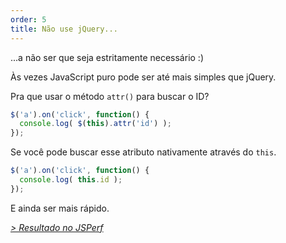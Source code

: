 ```yaml
---
order: 5
title: Não use jQuery...
---
```


...a não ser que seja estritamente necessário :)

Às vezes JavaScript puro pode ser até mais simples que jQuery.

Pra que usar o método `attr()` para buscar o ID?

```js
$('a').on('click', function() {
  console.log( $(this).attr('id') );
});
```

Se você pode buscar esse atributo nativamente através do `this`.

```js
$('a').on('click', function() {
  console.log( this.id );
});
```

E ainda ser mais rápido.

*[> Resultado no JSPerf](http://jsperf.com/browser-diet-this-attr-id-vs-this-id)*